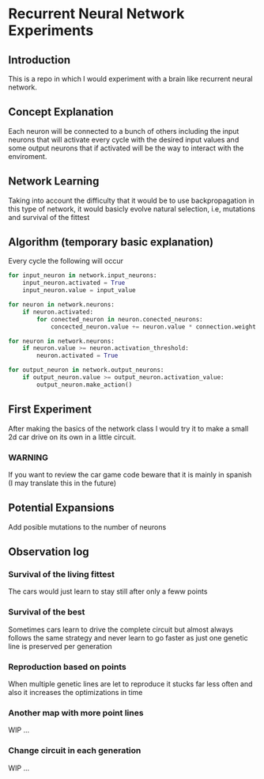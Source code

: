 # Recurrent Neural Network Experiments
## Introduction
This is a repo in which I would experiment with a brain like recurrent neural network.
## Concept Explanation
Each neuron will be connected to a bunch of others including the input neurons that will activate every cycle with the desired input values and some output neurons that if activated will be the way to interact with the enviroment.
## Network Learning
Taking into account the difficulty that it would be to use backpropagation in this type of network, it would basicly evolve natural selection, i.e, mutations and survival of the fittest
## Algorithm (temporary basic explanation)
Every cycle the following will occur
```python
for input_neuron in network.input_neurons:
    input_neuron.activated = True
    input_neuron.value = input_value

for neuron in network.neurons:
    if neuron.activated:
        for conected_neuron in neuron.conected_neurons:
            concected_neuron.value += neuron.value * connection.weight

for neuron in network.neurons:
    if neuron.value >= neuron.activation_threshold:
        neuron.activated = True

for output_neuron in network.output_neurons:
    if output_neuron.value >= output_neuron.activation_value:
        output_neuron.make_action()
```
 
## First Experiment
After making the basics of the network class I would try it to make a small 2d car drive on its own in a little circuit.
### WARNING
If you want to review the car game code beware that it is mainly in spanish (I may translate this in the future)

## Potential Expansions 
Add posible mutations to the number of neurons

## Observation log
### Survival of the living fittest
The cars would just learn to stay still after only a feww points
### Survival of the best
Sometimes cars learn to drive the complete circuit but almost always follows the same strategy and never learn to go faster as just one genetic line is preserved per generation
### Reproduction based on points
When multiple genetic lines are let to reproduce it stucks far less often and also it increases the optimizations in time 
### Another map with more point lines
WIP ...
### Change circuit in each generation
WIP ...